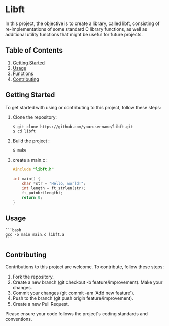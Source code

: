 # Libft

In this project, the objective is to create a library, called libft, consisting of re-implementations of some standard C library functions, as well as additional utility functions that might be useful for future projects.

## Table of Contents

1. [Getting Started](#getting-started)
2. [Usage](#usage)
3. [Functions](#functions)
4. [Contributing](#contributing)

## Getting Started

To get started with using or contributing to this project, follow these steps:

1. Clone the repository:

   ```bash
   $ git clone https://github.com/yourusername/libft.git
   $ cd libft
3. Build the project :
    ```bash
    $ make
4. create a main.c : 
    ```c
    #include "libft.h"

    int main() {
        char *str = "Hello, world!";
        int length = ft_strlen(str);
        ft_putnbr(length);
        return 0;
    }
## Usage
    ```bash
    gcc -o main main.c libft.a
    ```
## Contributing
Contributions to this project are welcome. To contribute, follow these steps:

1. Fork the repository.
2. Create a new branch (git checkout -b feature/improvement).
Make your changes.
3. Commit your changes (git commit -am 'Add new feature').
4. Push to the branch (git push origin feature/improvement).
5. Create a new Pull Request.


Please ensure your code follows the project's coding standards and conventions.